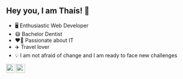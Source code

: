 ## Hey you, I am Thaís! 👋 

- 🖥️ Enthusiastic Web Developer
- 😷 Bachelor Dentist
- ❤️‍🔥 Passionate about IT
- ✈️ Travel lover
- 💡 I am not afraid of change and I am ready to face new challenges

 <a href="https://www.linkedin.com/in/thaisrioss/">
    <img align="left"  | Linkedin" width="24px" src="https://github.com/TheDudeThatCode/TheDudeThatCode/blob/master/Assets/Linkedin.svg" />
  </a>
  <a href="https://www.instagram.com/thaislirar">
    <img align="left" | Instagram" width="24px" src="https://github.com/TheDudeThatCode/TheDudeThatCode/blob/master/Assets/Instagram.svg" />
  </a>
  
